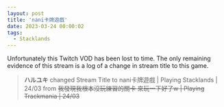 ```yaml
---
layout: post
title: 'nani卡牌遊戲'
date: 2023-03-24 00:00:02
tags:
  - Stacklands
---
```


Unfortunately this Twitch VOD has been lost to time. The only remaining evidence of this stream is a log of a change in
stream title to this game.

> **ハルユキ** changed Stream Title to nani卡牌遊戲 &#124; Playing Stacklands &#124; 24/03 from ~~我發現我根本沒玩練習的關卡 來玩一下好了w &#124; Playing Trackmania &#124; 24/03~~